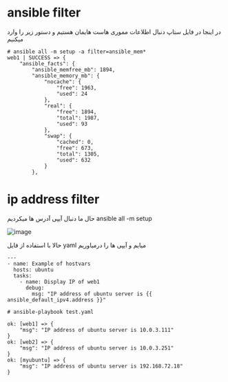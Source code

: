 # ansible filter
در اینجا در فایل ستاپ دنبال اطلاعات مموری هاست هایمان هستیم و دستور زیر را وارد میکنیم
```
# ansible all -m setup -a filter=ansible_mem*
web1 | SUCCESS => {
    "ansible_facts": {
        "ansible_memfree_mb": 1894,
        "ansible_memory_mb": {
            "nocache": {
                "free": 1963,
                "used": 24
            },
            "real": {
                "free": 1894,
                "total": 1987,
                "used": 93
            },
            "swap": {
                "cached": 0,
                "free": 673,
                "total": 1305,
                "used": 632
            }
        },
```

# ip address filter
حال ما دنبال آیپی آدرس ها میکردیم
ansible all -m setup

![image](https://github.com/milad6745/Ansible/assets/113288076/3ecd67e3-70fc-47c9-8db6-0bcf8ed856bc)

حالا با استفاده از فایل yaml میایم و آیپی ها را درمیاوریم

```
---
- name: Example of hostvars
  hosts: ubuntu
  tasks:
    - name: Display IP of web1
      debug:
        msg: "IP address of ubuntu server is {{ ansible_default_ipv4.address }}"
```
```
# ansible-playbook test.yaml

ok: [web1] => {
    "msg": "IP address of ubuntu server is 10.0.3.111"
}
ok: [web2] => {
    "msg": "IP address of ubuntu server is 10.0.3.251"
}
ok: [myubuntu] => {
    "msg": "IP address of ubuntu server is 192.168.72.18"
}
```
